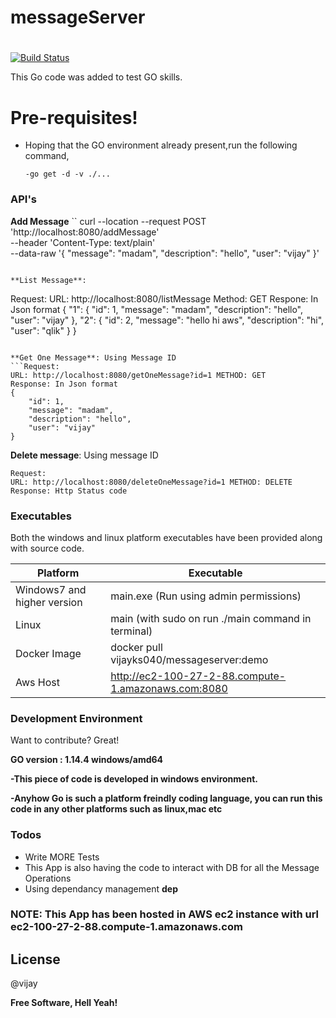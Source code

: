 # messageServer

# 

[![Build Status](https://travis-ci.org/joemccann/dillinger.svg?branch=master)](https://travis-ci.org/joemccann/dillinger)

This Go code was added to test GO skills.

# Pre-requisites!

  - Hoping that the GO environment already present,run the following command,
  
        -go get -d -v ./...
        

### API's
**Add Message**
``
curl --location --request POST 'http://localhost:8080/addMessage' \
--header 'Content-Type: text/plain' \
--data-raw '{
    "message": "madam",
    "description": "hello",
    "user": "vijay"
}'
```

**List Message**: 

```
Request:
URL: http://localhost:8080/listMessage Method: GET
Respone: In Json format
{
    "1": {
        "id": 1,
        "message": "madam",
        "description": "hello",
        "user": "vijay"
    },
    "2": {
        "id": 2,
        "message": "hello hi aws",
        "description": "hi",
        "user": "qlik"
    }
}

```

**Get One Message**: Using Message ID
```Request: 
URL: http://localhost:8080/getOneMessage?id=1 METHOD: GET
Response: In Json format
{
    "id": 1,
    "message": "madam",
    "description": "hello",
    "user": "vijay"
}
```

**Delete message**: Using message ID
```
Request:
URL: http://localhost:8080/deleteOneMessage?id=1 METHOD: DELETE
Response: Http Status code
```
### Executables

Both the windows and linux platform executables have been provided along with source code.

| Platform | Executable |
| ------ | ------ |
| Windows7 and higher version | main.exe (Run using admin permissions) |
| Linux | main (with sudo on run ./main command in terminal) |
| Docker Image | docker pull vijayks040/messageserver:demo |
| Aws Host     | http://ec2-100-27-2-88.compute-1.amazonaws.com:8080  |

### Development Environment

Want to contribute? Great!

**GO version : 1.14.4 windows/amd64**

**-This piece of code is developed in windows environment.**

**-Anyhow Go is such a platform freindly coding language, you can run this code in any other platforms such as linux,mac etc**




### Todos

 - Write MORE Tests
 - This App is also having the code to interact with DB for all the Message Operations
 - Using dependancy management **dep**
 
 ### NOTE: This App has been hosted in AWS ec2 instance with url ec2-100-27-2-88.compute-1.amazonaws.com

License
----

@vijay


**Free Software, Hell Yeah!**
